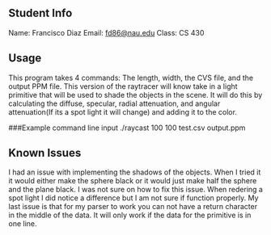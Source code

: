 ## Student Info
Name: Francisco Diaz
Email: fd86@nau.edu
Class: CS 430

## Usage
This program takes 4 commands: The length, width, the CVS file, and the output PPM file. This version of the raytracer will know take in a light primitive that will be used to shade
the objects in the scene. It will do this by calculating the diffuse, specular, radial attenuation, and angular attenuation(If its a spot light it will change) and adding it to the color.


###Example command line input
./raycast 100 100 test.csv output.ppm

## Known Issues
I had an issue with implementing the shadows of the objects. When I tried it it would either make the sphere black or it would just make half the sphere and the plane black. I was not sure on how to fix
this issue. When redering a spot light I did notice a difference but I am not sure if function properly. My last issue is that for my parser to work you can not have a return character in the middle of the data.
It will only work if the data for the primitive is in one line. 